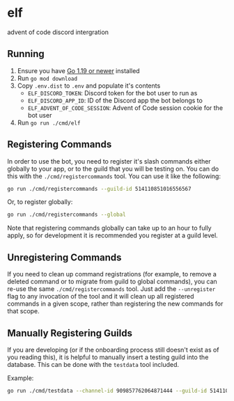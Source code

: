 # elf
advent of code discord intergration

## Running
1. Ensure you have [Go 1.19 or newer](https://golang.org/doc/install) installed
2. Run `go mod download`
3. Copy `.env.dist` to `.env` and populate it's contents
   - `ELF_DISCORD_TOKEN`: Discord token for the bot user to run as
   - `ELF_DISCORD_APP_ID`: ID of the Discord app the bot belongs to
   - `ELF_ADVENT_OF_CODE_SESSION`: Advent of Code session cookie for the bot user
4. Run `go run ./cmd/elf`

## Registering Commands
In order to use the bot, you need to register it's slash commands either globally to your app, or to the guild that you will be testing on. You can do this with the `./cmd/registercommands` tool. You can use it like the following:

```sh
go run ./cmd/registercommands --guild-id 514110851016556567
```

Or, to register globally:

```sh
go run ./cmd/registercommands --global
```

Note that registering commands globally can take up to an hour to fully apply, so for development it is recommended you register at a guild level.

## Unregistering Commands
If you need to clean up command registrations (for example, to remove a deleted command or to migrate from guild to global commands), you can re-use the same `./cmd/registercommands` tool. Just add the `--unregister` flag to any invocation of the tool and it will clean up all registered commands in a given scope, rather than registering the new commands for that scope.

## Manually Registering Guilds

If you are developing (or if the onboarding process still doesn't exist as of you reading this), it is helpful to manually insert a testing guild into the database. This can be done with the `testdata` tool included.

Example:

```sh
go run ./cmd/testdata --channel-id 909857762064871444 --guild-id 514110851016556567 --leaderboard-code 1111111-11111111 --leaderboard-id 0000001
```